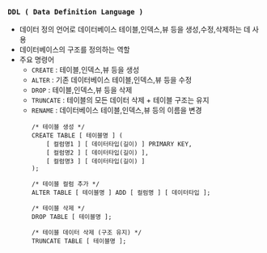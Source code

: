 ### `DDL ( Data Definition Language )`

- 데이터 정의 언어로 데이터베이스 테이블,인덱스,뷰 등을 생성,수정,삭제하는 데 사용
- 데이터베이스의 구조를 정의하는 역할
- 주요 명령어
  - `CREATE` : 테이블,인덱스,뷰 등을 생성
  - `ALTER` : 기존 데이터베이스 테이블,인덱스,뷰 등을 수정
  - `DROP` : 테이블,인덱스,뷰 등을 삭제
  - `TRUNCATE` : 테이블의 모든 데이터 삭제 + 테이블 구조는 유지
  - `RENAME` : 데이터베이스 테이블,인덱스,뷰 등의 이름을 변경
    ~~~
    /* 테이블 생성 */
    CREATE TABLE [ 테이블명 ] (
        [ 컬럼명1 ] [ 데이터타입(길이) ] PRIMARY KEY,
        [ 컬럼명2 ] [ 데이터타입(길이) ],
        [ 컬럼명3 ] [ 데이터타입(길이) ]
    );
    
    /* 테이블 컬럼 추가 */
    ALTER TABLE [ 테이블명 ] ADD [ 컬럼명 ] [ 데이터타입 ];
    
    /* 테이블 삭제 */
    DROP TABLE [ 테이블명 ];
    
    /* 테이블 데이터 삭제 (구조 유지) */
    TRUNCATE TABLE [ 테이블명 ];
    ~~~